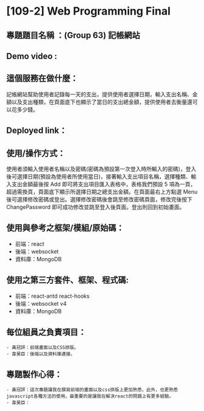 # [109-2] Web Programming Final

## 專題題目名稱 ：(Group 63) 記帳網站

## Demo video :

## 這個服務在做什麼：

記帳網站幫助使用者記錄每一天的支出，提供使用者選擇日期，輸入支出名稱、金額以及支出種類，在頁面底下也顯示了當日的支出總金額，提供使用者去衡量還可以花多少錢。

## Deployed link：

## 使用/操作方式：

使用者須輸入使用者名稱以及密碼(密碼為預設第一次登入時所輸入的密碼)，登入後可選擇日期(預設為使用者所使用當日)，接著輸入支出項目名稱，選擇種類、輸入支出金額最後按 Add 即可將支出項目匯入表格中，表格我們預設 5 項為一頁，超過需換頁，頁面底下顯示所選擇日期之總支出金額。在頁面最右上方點選 Menu 後可選擇修改密碼或登出。選擇修改密碼後會跳至修改密碼頁面，修改完後按下 ChangePassword 即可成功修改並跳至登入後頁面。登出則回到初始畫面。

## 使用與參考之框架/模組/原始碼：

- 前端：react
- 後端：websocket
- 資料庫：MongoDB

## 使用之第三方套件、框架、程式碼:

- 前端：react-antd react-hooks
- 後端：websocket v4
- 資料庫：MongoDB

## 每位組員之負責項目：

    - 黃冠評：前端畫面以及CSS排版。
    - 韋昊臣：後端以及資料庫連接。

## 專題製作心得：

    - 黃冠評：這次專題讓我在撰寫前端的畫面以及css排版上更加熟悉，此外，也更熟悉javascript各種方法的使用，最重要的是讓我在解決react的問題上有更多經驗。
    - 韋昊臣：
